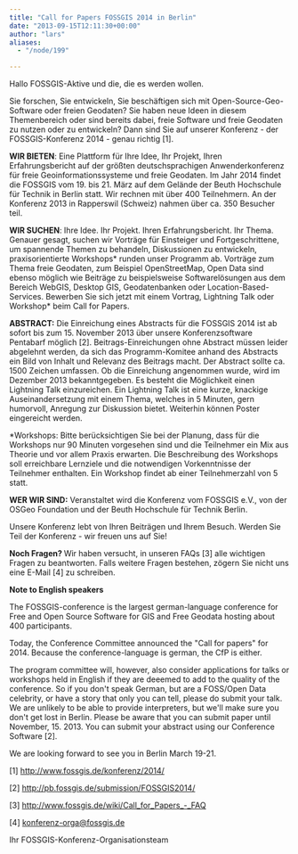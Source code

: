 ```yaml
---
title: "Call for Papers FOSSGIS 2014 in Berlin"
date: "2013-09-15T12:11:30+00:00"
author: "lars"
aliases:
  - "/node/199"

---
```


<p>Hallo FOSSGIS-Aktive und die, die es werden wollen.</p>
<p>Sie forschen, Sie entwickeln, Sie beschäftigen sich mit Open-Source-Geo-Software oder freien Geodaten? Sie haben neue Ideen in diesem Themenbereich oder sind bereits dabei, freie Software und freie Geodaten zu nutzen oder zu entwickeln? Dann sind Sie auf unserer Konferenz - der FOSSGIS-Konferenz 2014 - genau richtig [1].</p>
<p><strong>WIR BIETEN</strong>: Eine Plattform für Ihre Idee, Ihr Projekt, Ihren Erfahrungsbericht auf der größten deutschsprachigen Anwenderkonferenz für freie Geoinformationssysteme und freie Geodaten. Im Jahr 2014 findet die FOSSGIS vom 19. bis 21. März auf dem Gelände der Beuth Hochschule für Technik in Berlin statt. Wir rechnen mit über 400 Teilnehmern. An der Konferenz 2013 in Rapperswil (Schweiz) nahmen über ca. 350 Besucher teil.</p>
<p><strong>WIR SUCHEN</strong>: Ihre Idee. Ihr Projekt. Ihren Erfahrungsbericht. Ihr Thema. Genauer gesagt, suchen wir Vorträge für Einsteiger und Fortgeschrittene, um spannende Themen zu behandeln, Diskussionen zu entwickeln, praxisorientierte Workshops* runden unser Programm ab. Vorträge zum Thema freie Geodaten, zum Beispiel OpenStreetMap, Open Data sind ebenso möglich wie Beiträge zu beispielsweise Softwarelösungen aus dem Bereich WebGIS, Desktop GIS, Geodatenbanken oder Location-Based-Services. Bewerben Sie sich jetzt mit einem Vortrag, Lightning Talk oder Workshop* beim Call for Papers.</p>
<p><strong>ABSTRACT:</strong> Die Einreichung eines Abstracts für die FOSSGIS 2014 ist ab sofort bis zum 15. November 2013 über unsere Konferenzsoftware Pentabarf möglich [2]. Beitrags-Einreichungen ohne Abstract müssen leider abgelehnt werden, da sich das Programm-Komitee anhand des Abstracts ein Bild von Inhalt und Relevanz des Beitrags macht. Der Abstract sollte ca. 1500 Zeichen umfassen. Ob die Einreichung angenommen wurde, wird im Dezember 2013 bekanntgegeben. Es besteht die Möglichkeit einen Lightning Talk einzureichen. Ein Lightning Talk ist eine kurze, knackige Auseinandersetzung mit einem Thema, welches in 5 Minuten, gern humorvoll, Anregung zur Diskussion bietet. Weiterhin können Poster eingereicht werden.</p>
<p>*Workshops: Bitte berücksichtigen Sie bei der Planung, dass für die Workshops nur 90 Minuten vorgesehen sind und die Teilnehmer ein Mix aus Theorie und vor allem Praxis erwarten. Die Beschreibung des Workshops soll erreichbare Lernziele und die notwendigen Vorkenntnisse der Teilnehmer enthalten. Ein Workshop findet ab einer Teilnehmerzahl von 5 statt.</p>
<p><strong>WER WIR SIND:</strong> Veranstaltet wird die Konferenz vom FOSSGIS e.V., von der OSGeo Foundation und der Beuth Hochschule für Technik Berlin.</p>
<p>Unsere Konferenz lebt von Ihren Beiträgen und Ihrem Besuch. Werden Sie Teil der Konferenz - wir freuen uns auf Sie!</p>
<p><strong>Noch Fragen? </strong>Wir haben versucht, in unseren FAQs [3] alle wichtigen Fragen zu beantworten. Falls weitere Fragen bestehen, zögern Sie nicht uns eine E-Mail [4] zu schreiben.</p>
<p><strong>Note to English speakers </strong></p>
<p>The FOSSGIS-conference is the largest german-language conference for Free and Open Source Software for GIS and Free Geodata hosting about 400 participants.</p>
<p>Today, the Conference Committee announced the &quot;Call for papers&quot; for 2014. Because the conference-language is german, the CfP is either.</p>
<p>The program committee will, however, also consider applications for talks or workshops held in English if they are deeemed to add to the quality of the conference. So if you don&#39;t speak German, but are a FOSS/Open Data celebrity, or have a story that only you can tell, please do submit your talk. We are unlikely to be able to provide interpreters, but we&#39;ll make sure you don&#39;t get lost in Berlin. Please be aware that you can submit paper until November, 15. 2013. You can submit your abstract using our Conference Software [2].</p>
<p>We are looking forward to see you in Berlin March 19-21.</p>
<p>[1] <a class="moz-txt-link-freetext" href="http://www.fossgis.de/konferenz/2014/">http://www.fossgis.de/konferenz/2014/</a></p>
<p>[2] <a class="moz-txt-link-freetext" href="http://pb.fossgis.de/submission/FOSSGIS2014/">http://pb.fossgis.de/submission/FOSSGIS2014/</a></p>
<p>[3] <a class="moz-txt-link-freetext" href="http://www.fossgis.de/wiki/Call_for_Papers_-_FAQ">http://www.fossgis.de/wiki/Call_for_Papers_-_FAQ</a></p>
<p>[4] <a class="moz-txt-link-abbreviated" href="mailto:konferenz-orga@fossgis.de">konferenz-orga@fossgis.de</a></p>
<p>Ihr FOSSGIS-Konferenz-Organisationsteam<br />
	&nbsp;</p>
